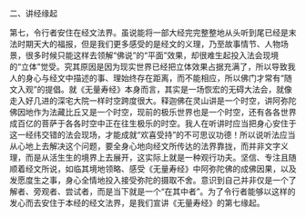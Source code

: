 二、讲经缘起

​        第七，令行者安住在经文法界。虽说能将一部大经完完整整地从头听到尾已经是末法时期天大的福报，但是我们更多感受的是经文的义理，乃至故事情节、人物场景，很多时候只能这样去领解“佛说”的“平面”效果，却很难生起投入法会现境的“立体”觉受。究其原因是因为现实世界已经把立体效果占据充满了，所以导致我人的身心与经文中描述的事、理始终存在距离，而不能相应，所以佛门才常有“随文入观”的提倡。
​        就《无量寿经》本身而言，其实是一场恢宏的无碍大法会，就像走入好几进的深宅大院一样时空跨度很大。释迦佛在灵山讲是一个时空，讲阿弥陀佛因地作为法藏比丘又是一个时空，现前的极乐世界也是一个时空，还有各各世界成百亿的菩萨于各各时空中正在往生极乐的时空。我人在听讲时应当把身心安住于这一经纬交错的法会现场，才能成就“欢喜受持”的不可思议功德！
​        所以说听法应当从心地上去解决这个问题，要全身心地向经文所传达的法界靠拢，而并非文字义理，而是从活生生的境界上去展开，这实际上就是一种观行功夫。坚信、专注且随顺着经文所说，如临其境地领略、感受《无量寿经》中阿弥陀佛的成佛因果，以及发愿度生之事，身心全情地投入接受弥陀的摄取不舍。意识到自己并非仅是一个了解者、旁观者、尝试者，而是当下就是一个“在其中者”。
​        为了令行者能够以这样的发心而去安住于本经的经文法界，是我们宣讲《无量寿经》的第七缘起。